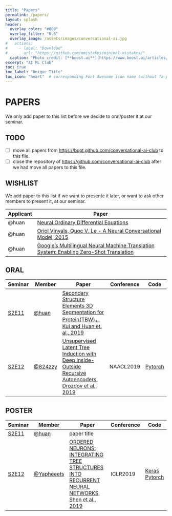 ```yaml
---
title: "Papers"
permalink: /papers/
layout: splash
header:
  overlay_color: "#000"
  overlay_filter: "0.5"
  overlay_image: /assets/images/conversational-ai.jpg
#   actions:
#     - label: "Download"
#       url: "https://github.com/mmistakes/minimal-mistakes/"
  caption: "Photo credit: [**boost.ai**](https://www.boost.ai/articles/2018/10/17/six-ways-conversational-ai-will-enhance-your-company)"
excerpt: "AI ML Club"
toc: true
toc_label: "Unique Title"
toc_icon: "heart"  # corresponding Font Awesome icon name (without fa prefix)
---
```


# PAPERS

We only add paper to this list before we decide to oral/poster it at our seminar.

## TODO

- [ ] move all papers from <https://bupt.github.com/conversational-ai-club> to this file.
- [ ] close the repository of https://github.com/conversational-ai-club after we had move all papers to this file.

## WISHLIST

We add paper to this list if we want to presente it later, or want to ask other members to present it, at our seminar.

| Applicant | Paper |
| --------- | ----- |
| @huan | [Neural Ordinary Differential Equations](https://arxiv.org/abs/1806.07366) |
| @huan | [Oriol Vinyals, Quoc V. Le - A Neural Conversational Model, 2015](https://arxiv.org/pdf/1506.05869.pdf) |
| @huan | [Google’s Multilingual Neural Machine Translation System: Enabling Zero-Shot Translation](https://arxiv.org/pdf/1611.04558.pdf) |


## ORAL

| Seminar | Member | Paper | Conference | Code |
| ------- | ------ | ----- | ---------- | ---- |
| [S2E11](https://ai-ml.club/events/seminar-meeting-minutes-2-11/) | [@huan](https://github.com/huan) | [Secondary Structure Elements 3D Segmentation for Protein(TBW)， Kui and Huan et. al., 2019](https://github.com/huan/sse-3d-seg) |
| [S2E12](https://ai-ml.club/events/seminar-meeting-minutes-2-11/) | [@824zzy](https://github.com/824zzy) | [Unsupervised Latent Tree Induction with Deep Inside-Outside Recursive Autoencoders, Drozdov et al., 2019](https://arxiv.org/pdf/1904.02142.pdf) | NAACL2019 | [Pytorch](https://github.com/iesl/diora)

## POSTER

| Seminar | Member | Paper | Conference | Code |
| ------- | ------ | ----- | ---------- | ---- | 
| [S2E11](https://ai-ml.club/events/seminar-meeting-minutes-2-11/) | [@huan](https://github.com/huan) | paper title |
| [S2E12](https://ai-ml.club/events/seminar-meeting-minutes-2-11/) | [@Yapheeets](https://github.com/YapheeetS) | [ORDERED NEURONS: INTEGRATING TREE STRUCTURES INTO RECURRENT NEURAL NETWORKS, Shen et al., 2019](https://arxiv.org/abs/1810.09536) | ICLR2019 | [Keras](https://github.com/bojone/on-lstm) [Pytorch](https://github.com/yikangshen/Ordered-Neurons)
